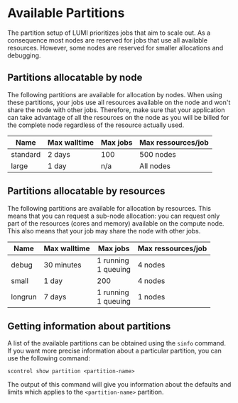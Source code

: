 # Available Partitions

The partition setup of LUMI prioritizes jobs that aim to scale out. As a
consequence most nodes are reserved for jobs that use all available resources.
However, some nodes are reserved for smaller allocations and debugging. 

## Partitions allocatable by node

The following partitions are available for allocation by nodes. When using
these partitions, your jobs use all resources available on the node and won't
share the node with other jobs. Therefore, make sure that
your application can take advantage of all the resources on the node as you
will be billed for the complete node regardless of the resource actually used.

| Name     | Max walltime | Max jobs     | Max ressources/job |
| -------- | ------------ | ------------ | ------------------ |
| standard | 2 days       | 100          | 500 nodes          |
| large    | 1 day        | n/a          | All nodes          |

## Partitions allocatable by resources

The following partitions are available for allocation by resources. This means
that you can request a sub-node allocation: you can request only part of the 
resources (cores and memory) available on the compute node. This also means 
that your job may share the node with other jobs.

| Name    | Max walltime | Max jobs                | Max ressources/job |
| ------- | ------------ | ----------------------- | ------------------ |
| debug   | 30 minutes   | 1 running<br/>1 queuing | 4 nodes            |
| small   | 1 day        | 200                     | 4 nodes            |
| longrun | 7 days       | 1 running<br/>1 queuing | 1 nodes            |

## Getting information about partitions

A list of the available partitions can be obtained using the `sinfo` command.
If you want more precise information about a particular partition, you can use
the following command:

```
scontrol show partition <partition-name>
```

The output of this command will give you information about the defaults and
limits which applies to the `<partition-name>` partition.

